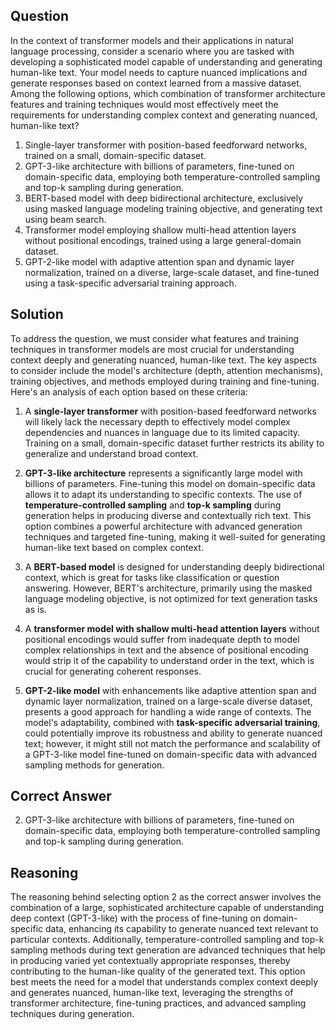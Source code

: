 ## Question
In the context of transformer models and their applications in natural language processing, consider a scenario where you are tasked with developing a sophisticated model capable of understanding and generating human-like text. Your model needs to capture nuanced implications and generate responses based on context learned from a massive dataset. Among the following options, which combination of transformer architecture features and training techniques would most effectively meet the requirements for understanding complex context and generating nuanced, human-like text?

1. Single-layer transformer with position-based feedforward networks, trained on a small, domain-specific dataset.
2. GPT-3-like architecture with billions of parameters, fine-tuned on domain-specific data, employing both temperature-controlled sampling and top-k sampling during generation.
3. BERT-based model with deep bidirectional architecture, exclusively using masked language modeling training objective, and generating text using beam search.
4. Transformer model employing shallow multi-head attention layers without positional encodings, trained using a large general-domain dataset.
5. GPT-2-like model with adaptive attention span and dynamic layer normalization, trained on a diverse, large-scale dataset, and fine-tuned using a task-specific adversarial training approach.

## Solution

To address the question, we must consider what features and training techniques in transformer models are most crucial for understanding context deeply and generating nuanced, human-like text. The key aspects to consider include the model's architecture (depth, attention mechanisms), training objectives, and methods employed during training and fine-tuning. Here's an analysis of each option based on these criteria:

1. A **single-layer transformer** with position-based feedforward networks will likely lack the necessary depth to effectively model complex dependencies and nuances in language due to its limited capacity. Training on a small, domain-specific dataset further restricts its ability to generalize and understand broad context.
   
2. **GPT-3-like architecture** represents a significantly large model with billions of parameters. Fine-tuning this model on domain-specific data allows it to adapt its understanding to specific contexts. The use of **temperature-controlled sampling** and **top-k sampling** during generation helps in producing diverse and contextually rich text. This option combines a powerful architecture with advanced generation techniques and targeted fine-tuning, making it well-suited for generating human-like text based on complex context.
   
3. A **BERT-based model** is designed for understanding deeply bidirectional context, which is great for tasks like classification or question answering. However, BERT's architecture, primarily using the masked language modeling objective, is not optimized for text generation tasks as is.
   
4. A **transformer model with shallow multi-head attention layers** without positional encodings would suffer from inadequate depth to model complex relationships in text and the absence of positional encoding would strip it of the capability to understand order in the text, which is crucial for generating coherent responses.
   
5. **GPT-2-like model** with enhancements like adaptive attention span and dynamic layer normalization, trained on a large-scale diverse dataset, presents a good approach for handling a wide range of contexts. The model's adaptability, combined with **task-specific adversarial training**, could potentially improve its robustness and ability to generate nuanced text; however, it might still not match the performance and scalability of a GPT-3-like model fine-tuned on domain-specific data with advanced sampling methods for generation.

## Correct Answer

2. GPT-3-like architecture with billions of parameters, fine-tuned on domain-specific data, employing both temperature-controlled sampling and top-k sampling during generation.

## Reasoning

The reasoning behind selecting option 2 as the correct answer involves the combination of a large, sophisticated architecture capable of understanding deep context (GPT-3-like) with the process of fine-tuning on domain-specific data, enhancing its capability to generate nuanced text relevant to particular contexts. Additionally, temperature-controlled sampling and top-k sampling methods during text generation are advanced techniques that help in producing varied yet contextually appropriate responses, thereby contributing to the human-like quality of the generated text. This option best meets the need for a model that understands complex context deeply and generates nuanced, human-like text, leveraging the strengths of transformer architecture, fine-tuning practices, and advanced sampling techniques during generation.